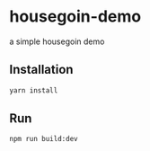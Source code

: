 # housegoin-demo
a simple housegoin demo

## Installation
```bash
yarn install
```

## Run
```bash
npm run build:dev
```
